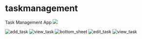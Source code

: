 # taskmanagement

Task Management App
![](https://user-images.githubusercontent.com/108256100/236803519-9225b5db-05fe-465b-9a81-d7b44b4488d1.png )

![add_task](https://user-images.githubusercontent.com/108256100/236805504-14d1231e-b4f7-4ced-9b32-0eb3a25ad944.png )
![view_task](https://user-images.githubusercontent.com/108256100/236806274-42bdbbeb-7ba2-40de-b4c5-66e81f887389.png)
![bottom_sheet](https://user-images.githubusercontent.com/108256100/236806344-d2464355-b33e-4fb1-aef5-e491c6d19189.png)
![edit_task](https://user-images.githubusercontent.com/108256100/236806386-342c5fe9-ebad-48cf-b650-0b9660ecec18.png)
![view_task](https://user-images.githubusercontent.com/108256100/236806443-a0c0832b-cfd4-4bab-b045-262327279b0b.png)
